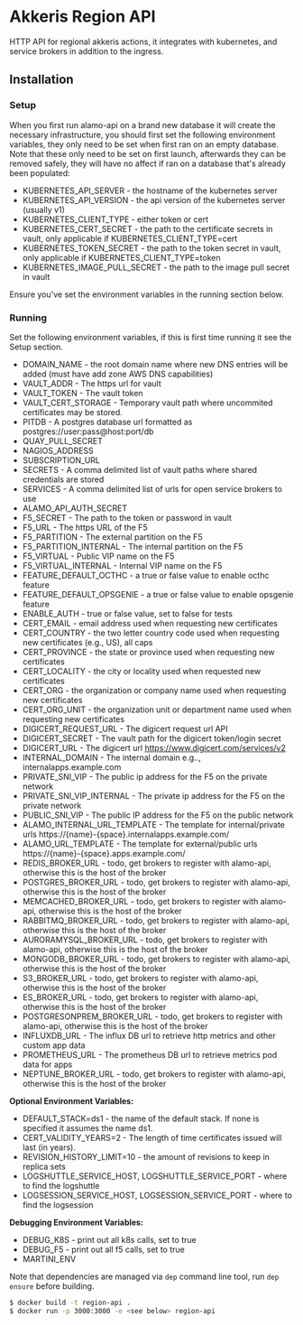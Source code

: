 # Akkeris Region API

HTTP API for regional akkeris actions, it integrates with kubernetes, and service brokers in addition to the ingress.

## Installation

### Setup

When you first run alamo-api on a brand new database it will create the necessary infrastructure, you should first set the following environment variables, they only need to be set when first ran on an empty database.  Note that these only need to be set on first launch, afterwards they can be removed safely, they will have no affect if ran on a database that's already been populated:

* KUBERNETES_API_SERVER - the hostname of the kubernetes server
* KUBERNETES_API_VERSION - the api version of the kubernetes server (usually v1)
* KUBERNETES_CLIENT_TYPE - either token or cert
* KUBERNETES_CERT_SECRET - the path to the certificate secrets in vault, only applicable if KUBERNETES_CLIENT_TYPE=cert
* KUBERNETES_TOKEN_SECRET - the path to the token secret in vault, only applicable if KUBERNETES_CLIENT_TYPE=token
* KUBERNETES_IMAGE_PULL_SECRET - the path to the image pull secret in vault

Ensure you've set the environment variables in the running section below.

### Running

Set the following environment variables, if this is first time running it see the Setup section.

* DOMAIN_NAME - the root domain name where new DNS entries will be added (must have add zone AWS DNS capabilities)
* VAULT_ADDR - The https url for vault
* VAULT_TOKEN - The vault token
* VAULT_CERT_STORAGE - Temporary vault path where uncommited certificates may be stored. 
* PITDB - A postgres database url formatted as postgres://user:pass@host:port/db
* QUAY_PULL_SECRET
* NAGIOS_ADDRESS
* SUBSCRIPTION_URL
* SECRETS - A comma delimited list of vault paths where shared credentials are stored
* SERVICES - A comma delimited list of urls for open service brokers to use
* ALAMO_API_AUTH_SECRET
* F5_SECRET - The path to the token or password in vault
* F5_URL - The https URL of the F5 
* F5_PARTITION - The external partition on the F5
* F5_PARTITION_INTERNAL - The internal partition on the F5
* F5_VIRTUAL - Public VIP name on the F5
* F5_VIRTUAL_INTERNAL - Internal VIP name on the F5
* FEATURE_DEFAULT_OCTHC - a true or false value to enable octhc feature
* FEATURE_DEFAULT_OPSGENIE - a true or false value to enable opsgenie feature
* ENABLE_AUTH - true or false value, set to false for tests
* CERT_EMAIL - email address used when requesting new certificates
* CERT_COUNTRY - the two letter country code used when requesting new certificates (e.g., US), all caps
* CERT_PROVINCE - the state or province used when requesting new certificates
* CERT_LOCALITY - the city or locality used when requested new certificates
* CERT_ORG - the organization or company name used when requesting new certificates
* CERT_ORG_UNIT - the organization unit or department name used when requesting new certificates
* DIGICERT_REQUEST_URL - The digicert request url API
* DIGICERT_SECRET - The vault path for the digicert token/login secret
* DIGICERT_URL - The digicert url https://www.digicert.com/services/v2 
* INTERNAL_DOMAIN - The internal domain e.g.., internalapps.example.com
* PRIVATE_SNI_VIP - The public ip address for the F5 on the private network
* PRIVATE_SNI_VIP_INTERNAL - The private ip address for the F5 on the private network
* PUBLIC_SNI_VIP - The public IP address for the F5 on the public network
* ALAMO_INTERNAL_URL_TEMPLATE - The template for internal/private urls https://{name}-{space}.internalapps.example.com/
* ALAMO_URL_TEMPLATE - The template for external/public urls https://{name}-{space}.apps.example.com/
* REDIS_BROKER_URL - todo, get brokers to register with alamo-api, otherwise this is the host of the broker
* POSTGRES_BROKER_URL - todo, get brokers to register with alamo-api, otherwise this is the host of the broker
* MEMCACHED_BROKER_URL - todo, get brokers to register with alamo-api, otherwise this is the host of the broker
* RABBITMQ_BROKER_URL - todo, get brokers to register with alamo-api, otherwise this is the host of the broker
* AURORAMYSQL_BROKER_URL - todo, get brokers to register with alamo-api, otherwise this is the host of the broker
* MONGODB_BROKER_URL - todo, get brokers to register with alamo-api, otherwise this is the host of the broker
* S3_BROKER_URL - todo, get brokers to register with alamo-api, otherwise this is the host of the broker
* ES_BROKER_URL - todo, get brokers to register with alamo-api, otherwise this is the host of the broker
* POSTGRESONPREM_BROKER_URL - todo, get brokers to register with alamo-api, otherwise this is the host of the broker
* INFLUXDB_URL - The influx DB url to retrieve http metrics and other custom app data
* PROMETHEUS_URL - The prometheus DB url to retrieve metrics pod data for apps
* NEPTUNE_BROKER_URL - todo, get brokers to register with alamo-api, otherwise this is the host of the broker

**Optional Environment Variables:**

* DEFAULT_STACK=ds1 - the name of the default stack. If none is specified it assumes the name ds1.
* CERT_VALIDITY_YEARS=2 - The length of time certificates issued will last (in years).
* REVISION_HISTORY_LIMIT=10 - the amount of revisions to keep in replica sets
* LOGSHUTTLE_SERVICE_HOST, LOGSHUTTLE_SERVICE_PORT - where to find the logshuttle
* LOGSESSION_SERVICE_HOST, LOGSESSION_SERVICE_PORT - where to find the logsession

**Debugging Environment Variables:**

* DEBUG_K8S - print out all k8s calls, set to true
* DEBUG_F5 - print out all f5 calls, set to true
* MARTINI_ENV

Note that dependencies are managed via `dep` command line tool, run `dep ensure` before building.

```sh
$ docker build -t region-api .
$ docker run -p 3000:3000 -e <see below> region-api
```

